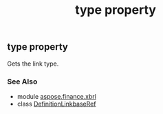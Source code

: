 ﻿---
title: type property
second_title: Aspose.Finance for Python via .NET API References
description: 
type: docs
weight: 120
url: /python-net/aspose.finance.xbrl/definitionlinkbaseref/type/
is_root: false
---

## type property


Gets the link type.

### See Also
* module [aspose.finance.xbrl](../../)
* class [DefinitionLinkbaseRef](/finance/python-net/aspose.finance.xbrl/definitionlinkbaseref)
